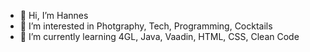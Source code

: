 - 👋 Hi, I’m Hannes
- 👀 I’m interested in Photgraphy, Tech, Programming, Cocktails
- 🌱 I’m currently learning 4GL, Java, Vaadin, HTML, CSS, Clean Code

